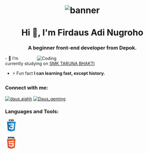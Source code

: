 <h1 align="center"><img align="center" alt="banner" src="https://i.pinimg.com/originals/56/e5/97/56e597a70e4651eb9c91ef7b77c1b224.gif"></h1>
<h1 align="center">Hi 👋, I'm Firdaus Adi Nugroho</h1>
<h3 align="center">A beginner front-end developer from Depok.</h3>
<img align="right" alt="Coding" width="400" src="https://media1.giphy.com/media/AvrTj5rRdNXovX34AU/200w.gif?cid=82a1493b0l0eak5fwk1abvrcu01nzoahqdf10qnvc9x10yxm&ep=v1_gifs_related&rid=200w.gif&ct=g">
- 🔭 I’m currently studying on <a href="https://smktarunabhakti.net/">SMK TARUNA BHAKTI</a>

- ⚡ Fun fact **I can learning fast, except history.**

<h3 align="left">Connect with me:</h3>
<p align="left">
<a href="https://instagram.com/daus.ajahh" target="blank"><img align="center" src="https://raw.githubusercontent.com/rahuldkjain/github-profile-readme-generator/master/src/images/icons/Social/instagram.svg" alt="daus.ajahh" height="30" width="40" /></a>
<a href="https://www.youtube.com/@Daus_geming" target="blank"><img align="center" src="https://raw.githubusercontent.com/rahuldkjain/github-profile-readme-generator/master/src/images/icons/Social/youtube.svg" alt="Daus_geming" height="30" width="40" /></a>
</p>

<h3 align="left">Languages and Tools:</h3>
<p align="left"> 

 
  <a href="https://www.w3schools.com/css/" target="_blank" rel="noreferrer"> <img src="https://raw.githubusercontent.com/devicons/devicon/master/icons/css3/css3-original-wordmark.svg" alt="css3" width="40" height="40"/> </a> 
 
 
  <a href="https://www.w3.org/html/" target="_blank" rel="noreferrer"> <img src="https://raw.githubusercontent.com/devicons/devicon/master/icons/html5/html5-original-wordmark.svg" alt="html5" width="40" height="40"/> </a>
</p>
